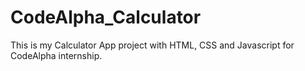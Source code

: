 # CodeAlpha_Calculator
 This is my Calculator App project with HTML, CSS and Javascript for CodeAlpha internship.
